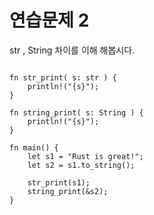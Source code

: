 # 연습문제 2

str , String 차이를 이해 해봅시다. 

```rust,editable

fn str_print( s: str ) {
    println!("{s}");
}

fn string_print( s: String ) {
    println!("{s}");
}

fn main() {
    let s1 = "Rust is great!";
    let s2 = s1.to_string();

    str_print(s1);
    string_print(&s2);
}
```